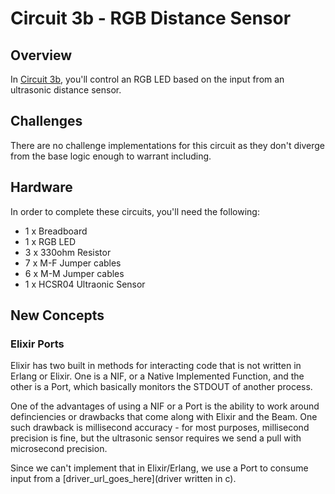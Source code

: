 # Circuit 3b - RGB Distance Sensor

## Overview

In [Circuit 3b](./base), you'll control an RGB LED based on the input from an ultrasonic distance sensor.

## Challenges

There are no challenge implementations for this circuit as they don't diverge from the base logic enough to warrant including.

## Hardware

In order to complete these circuits, you'll need the following:

- 1 x Breadboard
- 1 x RGB LED
- 3 x 330ohm Resistor
- 7 x M-F Jumper cables
- 6 x M-M Jumper cables
- 1 x HCSR04 Ultraonic Sensor

## New Concepts

### Elixir Ports

Elixir has two built in methods for interacting code that is not written in Erlang or Elixir.  One is a NIF, or a Native Implemented Function, and the other is a Port, which basically monitors the STDOUT of another process.

One of the advantages of using a NIF or a Port is the ability to work around definciencies or drawbacks that come along with Elixir and the Beam.  One such drawback is millisecond accuracy - for most purposes, millisecond precision is fine, but the ultrasonic sensor requires we send a pull with microsecond precision.  

Since we can't implement that in Elixir/Erlang, we use a Port to consume input from a [driver_url_goes_here](driver written in c).